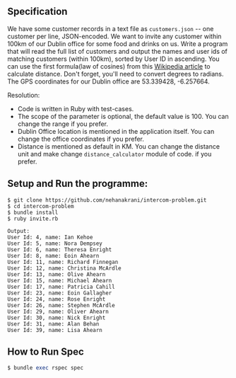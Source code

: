 ## Specification

We have some customer records in a text file as `customers.json` -- one customer per line, JSON-encoded. We want to invite any customer within 100km of our Dublin office for some food and drinks on us. Write a program that will read the full list of customers and output the names and user ids of matching customers (within 100km), sorted by User ID in ascending. You can use the first formula(law of cosines) from this [Wikipedia article](https://en.wikipedia.org/wiki/Great-circle_distance) to calculate distance. Don't forget, you'll need to convert degrees to radians. The GPS coordinates for our Dublin office are 53.339428, -6.257664.

Resolution:
* Code is written in Ruby with test-cases.
* The scope of the parameter is optional, the default value is 100. You can change the range if you prefer.
* Dublin Office location is mentioned in the application itself. You can change the office coordinates if you prefer.
* Distance is mentioned as default in KM. You can change the distance unit and make change `distance_calculator` module of code. if you prefer.


## Setup and Run the programme:

```
$ git clone https://github.com/nehanakrani/intercom-problem.git
$ cd intercom-problem
$ bundle install
$ ruby invite.rb

Output:
User Id: 4, name: Ian Kehoe
User Id: 5, name: Nora Dempsey
User Id: 6, name: Theresa Enright
User Id: 8, name: Eoin Ahearn
User Id: 11, name: Richard Finnegan
User Id: 12, name: Christina McArdle
User Id: 13, name: Olive Ahearn
User Id: 15, name: Michael Ahearn
User Id: 17, name: Patricia Cahill
User Id: 23, name: Eoin Gallagher
User Id: 24, name: Rose Enright
User Id: 26, name: Stephen McArdle
User Id: 29, name: Oliver Ahearn
User Id: 30, name: Nick Enright
User Id: 31, name: Alan Behan
User Id: 39, name: Lisa Ahearn

```

## How to Run Spec

```ruby
$ bundle exec rspec spec

```
